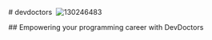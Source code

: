 # devdoctors  
 ![130246483](https://user-images.githubusercontent.com/58683199/231743588-a61e1f25-cf5e-4de5-9af8-68ea290bb92b.png) 
  
  
 ## Empowering your programming career with DevDoctors